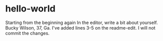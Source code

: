 # hello-world
Starting from the beginning again
In the editor, write a bit about yourself. 
Bucky Wilson, 37, Ga. 
I've added lines 3-5 on the readme-edit. I will not commit the changes. 
